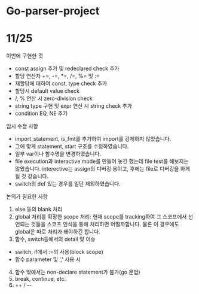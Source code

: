 # Go-parser-project

# 11/25
이번에 구현한 것
- const assign 추가 및 redeclared check 추가
- 할당 연산자 +=, -=, *=, /=, %= 및 :=
- 재할당에 대하여 const, type check 추가
- 할당시 default value check
- /, % 연산 시 zero-division check
- string type 구현 및 expr 연산 시 string check 추가
- condition EQ, NE 추가

임시 수정 사항
- import_statement, is_fmt를 추가하여 import를 강제하지 않았습니다.
- 그에 맞게 statement, start 구조를 수정하였습니다.
- 일부 var이나 함수명을 변경하였습니다.
- file execution과 interactive mode를 만들어 놓긴 했는데 file test를 해보지는 않았습니다. interective는 assign의 디버깅 용이고, 후에는 file로 디버깅을 하게 될 것 같습니다.
- switch의 def 있는 경우를 일단 제외하였습니다.

논의가 필요한 사항
1. else 등의 blank 처리
2. global 처리를 확장한 scope 처리: 현재 scope를 tracking하여 그 스코프에서 선언되는 것들을 스코프 인식을 통해 처리하면 어떨까합니다. 물론 이 경우에도 global은 따로 처리가 돼야하긴 합니다.
3. 함수, switch등에서의 detail 및 이슈
- switch, if에서 :=의 사용(block scope)
- 함수 parameter 및 ',' 사용 시 
4. 함수 밖에서는 non-declare statement가 불가(go 문법)
5. break, continue, etc.
6. ++ / --